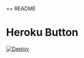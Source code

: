 == README

# Heroku Button

[![Deploy](https://www.herokucdn.com/deploy/button.svg)](https://heroku.com/deploy)

